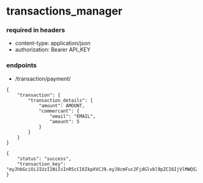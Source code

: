 # transactions_manager

### required in headers

- content-type: application/json
- authorization: Bearer API_KEY

### endpoints

- /transaction/payment/

```
{
	"transaction": {
		"transaction_details": {
			"amount": AMOUNT,
			"commercant": {
				"email": "EMAIL",
				"amount": 5
			}
		}
	}
}
```

```
{
    "status": "success",
    "transaction_key": "eyJhbGciOiJIUzI1NiIsInR5cCI6IkpXVCJ9.eyJ0cmFuc2FjdGlvbl9pZCI6IjVlMWQ5ZjMyM2YyMWRjM2M0YzNkZGE2NiIsImNvbW1lcmNhbnQiOiJmbG94IiwiYW1vdW50Ijo1LCJpYXQiOjE1Nzg5OTk2MDMsImV4cCI6MTU3OTAwMDgwM30.DhXTqn6sF6BCNgSEP9HzfuCIz8opSonDJY0eBNdqvgU"
}
```